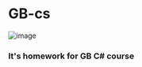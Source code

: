 # GB-cs

![image](https://user-images.githubusercontent.com/36387585/152872711-7b18d968-7a19-4ea7-b1de-3564e9c894a9.png)


### It's homework for GB C# course
